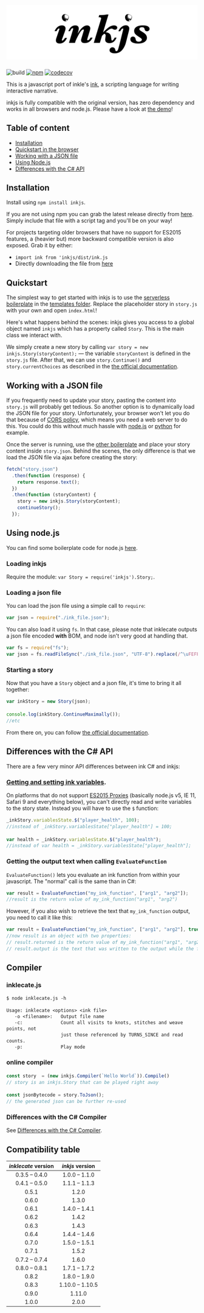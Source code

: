 # ![inkjs](media/inkjs.png)

![build](https://github.com/y-lohse/inkjs/workflows/Build/badge.svg)
[![npm](https://img.shields.io/npm/v/inkjs.svg)](https://www.npmjs.com/package/inkjs)
[![codecov](https://codecov.io/gh/y-lohse/inkjs/branch/master/graph/badge.svg)](https://codecov.io/gh/y-lohse/inkjs)

This is a javascript port of inkle's [ink](https://github.com/inkle/ink), a scripting language for writing interactive narrative.

inkjs is fully compatible with the original version, has zero dependency and works in all browsers and node.js. Please have a look at [the demo](http://yannick-lohse.fr/inkjs/)!

## Table of content

- [Installation](#installation)
- [Quickstart in the browser](#quickstart)
- [Working with a JSON file](#working-with-a-json-file)
- [Using Node.js](#using-nodejs)
- [Differences with the C# API](#differences-with-the-c-api)

## Installation

Install using `npm install inkjs`.

If you are not using npm you can grab the latest release directly from [here](https://unpkg.com/inkjs). Simply include that file with a script tag and you'll be on your way!

For projects targeting older browsers that have no support for ES2015 features, a (heavier but) more backward compatible version is also exposed. Grab it by either:

- `import ink from 'inkjs/dist/ink.js`
- Directly downloading the file from [here](https://unpkg.com/inkjs@1.11.0/dist/ink.js)

## Quickstart

The simplest way to get started with inkjs is to use the [serverless boilerplate](https://github.com/y-lohse/inkjs/blob/master/templates/browser_serverless/) in the [templates folder](https://github.com/y-lohse/inkjs/blob/master/templates/). Replace the placeholder story in `story.js` with your own and open `index.html`!

Here's what happens behind the scenes: inkjs gives you access to a global object named `inkjs` which has a property called `Story`. This is the main class we interact with.

We simply create a new story by calling `var story = new inkjs.Story(storyContent);` — the variable `storyContent` is defined in the `story.js` file. After that, we can use `story.Continue()` and `story.currentChoices` as described in the [the official documentation](https://github.com/inkle/ink/blob/master/Documentation/RunningYourInk.md#getting-started-with-the-runtime-api).

## Working with a JSON file

If you frequently need to update your story, pasting the content into `story.js` will probably get tedious. So another option is to dynamically load the JSON file for your story. Unfortunately, your browser won't let you do that because of [CORS policy](https://developer.mozilla.org/en-US/docs/Web/HTTP/Access_control_CORS), which means you need a web server to do this. You could do this without much hassle with [node.js](https://www.npmjs.com/package/http-server) or [python](http://www.linuxjournal.com/content/tech-tip-really-simple-http-server-python) for example.

Once the server is running, use the [other boilerplate](https://github.com/y-lohse/inkjs/blob/master/templates/browser_with_server) and place your story content inside `story.json`. Behind the scenes, the only difference is that we load the JSON file via ajax before creating the story:

```javascript
fetch("story.json")
  .then(function (response) {
    return response.text();
  })
  .then(function (storyContent) {
    story = new inkjs.Story(storyContent);
    continueStory();
  });
```

## Using node.js

You can find some boilerplate code for node.js [here](https://github.com/y-lohse/inkjs/blob/master/templates/nodejs).

### Loading inkjs

Require the module: `var Story = require('inkjs').Story;`.

### Loading a json file

You can load the json file using a simple call to `require`:

```javascript
var json = require("./ink_file.json");
```

You can also load it using `fs`. In that case, please note that inklecate outputs a json file encoded **with** BOM, and node isn't very good at handling that.

```javascript
var fs = require("fs");
var json = fs.readFileSync("./ink_file.json", "UTF-8").replace(/^\uFEFF/, ""); //strips the BOM
```

### Starting a story

Now that you have a `Story` object and a json file, it's time to bring it all together:

```javascript
var inkStory = new Story(json);

console.log(inkStory.ContinueMaximally());
//etc
```

From there on, you can follow [the official documentation](https://github.com/inkle/ink/blob/master/Documentation/RunningYourInk.md#getting-started-with-the-runtime-api).

## Differences with the C# API

There are a few very minor API differences between ink C# and inkjs:

### [Getting and setting ink variables](https://github.com/inkle/ink/blob/master/Documentation/RunningYourInk.md#settinggetting-ink-variables).

On platforms that do not support [ES2015 Proxies](https://kangax.github.io/compat-table/es6/) (basically node.js v5, IE 11, Safari 9 and everything below), you can't directly read and write variables to the story state. Instead you will have to use the `$` function:

```javascript
_inkStory.variablesState.$("player_health", 100);
//instead of _inkStory.variablesState["player_health"] = 100;

var health = _inkStory.variablesState.$("player_health");
//instead of var health = _inkStory.variablesState["player_health"];
```

### Getting the output text when calling `EvaluateFunction`

`EvaluateFunction()` lets you evaluate an ink function from within your javascript. The "normal" call is the same than in C#:

```javascript
var result = EvaluateFunction("my_ink_function", ["arg1", "arg2"]);
//result is the return value of my_ink_function("arg1", "arg2")
```

However, if you also wish to retrieve the text that `my_ink_function` output, you need to call it like this:

```javascript
var result = EvaluateFunction("my_ink_function", ["arg1", "arg2"], true);
//now result is an object with two properties:
// result.returned is the return value of my_ink_function("arg1", "arg2")
// result.output is the text that was written to the output while the function was evaluated
```

## Compiler

### inklecate.js
```shell
$ node inklecate.js -h

Usage: inklecate <options> <ink file>
   -o <filename>:   Output file name
   -c:              Count all visits to knots, stitches and weave points, not
                    just those referenced by TURNS_SINCE and read counts.
   -p:              Play mode

```

### online compiler
```javascript
const story  = (new inkjs.Compiler(`Hello World`)).Compile()
// story is an inkjs.Story that can be played right away

const jsonBytecode = story.ToJson();
// the generated json can be further re-used
```

### Differences with the C# Compiler
See [Differences with the C# Compiler](docs/compiler-differences.md).

## Compatibility table

| _inklecate_ version | _inkjs_ version |
| :-----------------: | :-------------: |
|    0.3.5 – 0.4.0    |  1.0.0 – 1.1.0  |
|    0.4.1 – 0.5.0    |  1.1.1 – 1.1.3  |
|        0.5.1        |      1.2.0      |
|        0.6.0        |      1.3.0      |
|        0.6.1        |  1.4.0 – 1.4.1  |
|        0.6.2        |      1.4.2      |
|        0.6.3        |      1.4.3      |
|        0.6.4        |  1.4.4 – 1.4.6  |
|        0.7.0        |  1.5.0 – 1.5.1  |
|        0.7.1        |      1.5.2      |
|    0.7.2 – 0.7.4    |      1.6.0      |
|    0.8.0 – 0.8.1    |  1.7.1 – 1.7.2  |
|        0.8.2        |  1.8.0 – 1.9.0  |
|        0.8.3        | 1.10.0 – 1.10.5 |
|        0.9.0        |     1.11.0      |
|        1.0.0        |      2.0.0      |
